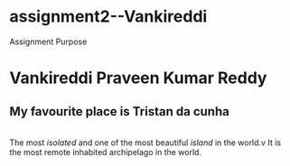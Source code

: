 # assignment2--Vankireddi
Assignment Purpose
# Vankireddi Praveen Kumar Reddy 
## My favourite place is Tristan da cunha
<br> The most *isolated* and one of the most beautiful *island* in the world.v It is the most remote inhabited archipelago in the world.